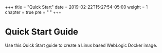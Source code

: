 +++
title = "Quick Start"
date = 2019-02-22T15:27:54-05:00
weight = 1
chapter = true
pre = "<b> </b>"
+++

# Quick Start Guide

Use this Quick Start guide to create a Linux based WebLogic Docker image.
